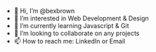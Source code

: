 - 👋 Hi, I’m @bexbrown
- 👀 I’m interested in Web Development & Design
- 🌱 I’m currently learning Javascript & Git
- 💞️ I’m looking to collaborate on any projects
- 📫 How to reach me: LinkedIn or Email 

<!---
bexbrown/bexbrown is a ✨ special ✨ repository because its `README.md` (this file) appears on your GitHub profile.
You can click the Preview link to take a look at your changes.
--->
